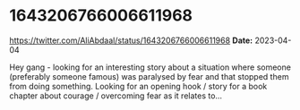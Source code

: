 # 1643206766006611968
https://twitter.com/AliAbdaal/status/1643206766006611968
**Date:** 2023-04-04

Hey gang - looking for an interesting story about a situation where someone (preferably someone famous) was paralysed by fear and that stopped them from doing something. Looking for an opening hook / story for a book chapter about courage / overcoming fear as it relates to…
